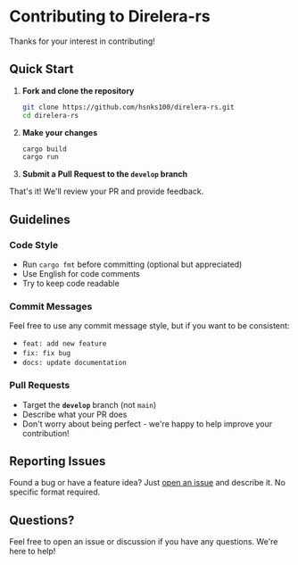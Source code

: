 # Contributing to Direlera-rs

Thanks for your interest in contributing!

## Quick Start

1. **Fork and clone the repository**

   ```bash
   git clone https://github.com/hsnks100/direlera-rs.git
   cd direlera-rs
   ```

2. **Make your changes**

   ```bash
   cargo build
   cargo run
   ```

3. **Submit a Pull Request to the `develop` branch**

That's it! We'll review your PR and provide feedback.

## Guidelines

### Code Style

- Run `cargo fmt` before committing (optional but appreciated)
- Use English for code comments
- Try to keep code readable

### Commit Messages

Feel free to use any commit message style, but if you want to be consistent:

- `feat: add new feature`
- `fix: fix bug`
- `docs: update documentation`

### Pull Requests

- Target the **`develop`** branch (not `main`)
- Describe what your PR does
- Don't worry about being perfect - we're happy to help improve your contribution!

## Reporting Issues

Found a bug or have a feature idea? Just [open an issue](https://github.com/ORIGINAL_OWNER/direlera-rs/issues) and describe it. No specific format required.

## Questions?

Feel free to open an issue or discussion if you have any questions. We're here to help!
